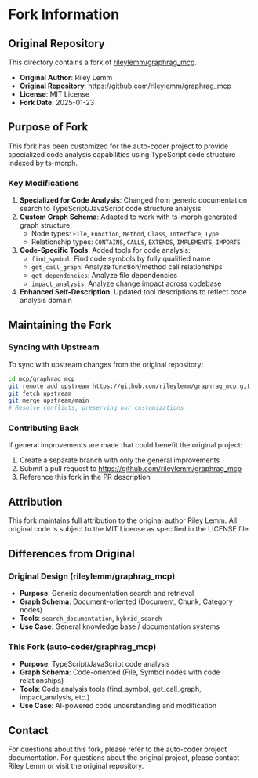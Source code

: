 # Fork Information

## Original Repository

This directory contains a fork of [rileylemm/graphrag_mcp](https://github.com/rileylemm/graphrag_mcp).

- **Original Author**: Riley Lemm
- **Original Repository**: https://github.com/rileylemm/graphrag_mcp
- **License**: MIT License
- **Fork Date**: 2025-01-23

## Purpose of Fork

This fork has been customized for the auto-coder project to provide specialized code analysis capabilities using TypeScript code structure indexed by ts-morph.

### Key Modifications

1. **Specialized for Code Analysis**: Changed from generic documentation search to TypeScript/JavaScript code structure analysis
2. **Custom Graph Schema**: Adapted to work with ts-morph generated graph structure:
   - Node types: `File`, `Function`, `Method`, `Class`, `Interface`, `Type`
   - Relationship types: `CONTAINS`, `CALLS`, `EXTENDS`, `IMPLEMENTS`, `IMPORTS`
3. **Code-Specific Tools**: Added tools for code analysis:
   - `find_symbol`: Find code symbols by fully qualified name
   - `get_call_graph`: Analyze function/method call relationships
   - `get_dependencies`: Analyze file dependencies
   - `impact_analysis`: Analyze change impact across codebase
4. **Enhanced Self-Description**: Updated tool descriptions to reflect code analysis domain

## Maintaining the Fork

### Syncing with Upstream

To sync with upstream changes from the original repository:

```bash
cd mcp/graphrag_mcp
git remote add upstream https://github.com/rileylemm/graphrag_mcp.git
git fetch upstream
git merge upstream/main
# Resolve conflicts, preserving our customizations
```

### Contributing Back

If general improvements are made that could benefit the original project:
1. Create a separate branch with only the general improvements
2. Submit a pull request to https://github.com/rileylemm/graphrag_mcp
3. Reference this fork in the PR description

## Attribution

This fork maintains full attribution to the original author Riley Lemm. All original code is subject to the MIT License as specified in the LICENSE file.

## Differences from Original

### Original Design (rileylemm/graphrag_mcp)
- **Purpose**: Generic documentation search and retrieval
- **Graph Schema**: Document-oriented (Document, Chunk, Category nodes)
- **Tools**: `search_documentation`, `hybrid_search`
- **Use Case**: General knowledge base / documentation systems

### This Fork (auto-coder/graphrag_mcp)
- **Purpose**: TypeScript/JavaScript code analysis
- **Graph Schema**: Code-oriented (File, Symbol nodes with code relationships)
- **Tools**: Code analysis tools (find_symbol, get_call_graph, impact_analysis, etc.)
- **Use Case**: AI-powered code understanding and modification

## Contact

For questions about this fork, please refer to the auto-coder project documentation.
For questions about the original project, please contact Riley Lemm or visit the original repository.

